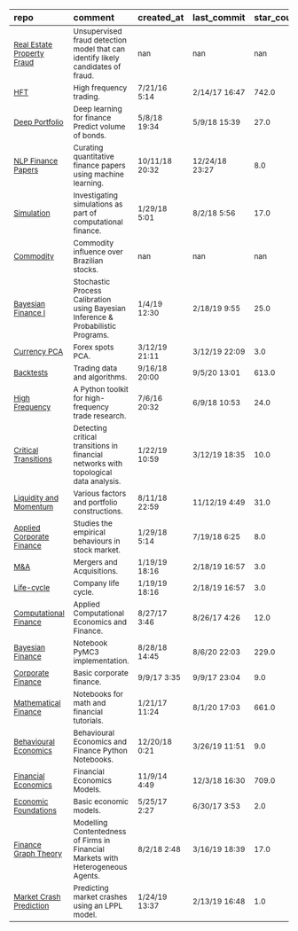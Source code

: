 | repo                                                                                                                               | comment                                                                                         | created_at                | last_commit               | star_count       | repo_status                                                        | rating      |
|:-----------------------------------------------------------------------------------------------------------------------------------|:------------------------------------------------------------------------------------------------|:--------------------------|:--------------------------|:-----------------|:-------------------------------------------------------------------|:------------|
| <sub>[Real Estate Property Fraud](https://github.com/aviroop1/Real_Estate_Property_Fraud)</sub>                                    | <sub>Unsupervised fraud detection model that can identify likely candidates of fraud.</sub>     | <sub>nan</sub>            | <sub>nan</sub>            | <sub>nan</sub>   | <sub>![active](https://placehold.it/15/00FF00/000000?text=+)</sub> | <sub></sub> |
| <sub>[HFT](https://github.com/rorysroes/SGX-Full-OrderBook-Tick-Data-Trading-Strategy)</sub>                                       | <sub>High frequency trading.</sub>                                                              | <sub>7/21/16 5:14</sub>   | <sub>2/14/17 16:47</sub>  | <sub>742.0</sub> | <sub>![active](https://placehold.it/15/00FF00/000000?text=+)</sub> | <sub></sub> |
| <sub>[Deep Portfolio](https://github.com/DLColumbia/DL_forFinance)</sub>                                                           | <sub>Deep learning for finance Predict volume of bonds.</sub>                                   | <sub>5/8/18 19:34</sub>   | <sub>5/9/18 15:39</sub>   | <sub>27.0</sub>  | <sub>![active](https://placehold.it/15/00FF00/000000?text=+)</sub> | <sub></sub> |
| <sub>[NLP Finance Papers](https://github.com/chenbowen184/Research_Documents_Curation_with_NLP)</sub>                              | <sub>Curating quantitative finance papers using machine learning.</sub>                         | <sub>10/11/18 20:32</sub> | <sub>12/24/18 23:27</sub> | <sub>8.0</sub>   | <sub>![active](https://placehold.it/15/00FF00/000000?text=+)</sub> | <sub></sub> |
| <sub>[Simulation](https://github.com/chenbowen184/Computational_Finance)</sub>                                                     | <sub>Investigating simulations as part of computational finance.</sub>                          | <sub>1/29/18 5:01</sub>   | <sub>8/2/18 5:56</sub>    | <sub>17.0</sub>  | <sub>![active](https://placehold.it/15/00FF00/000000?text=+)</sub> | <sub></sub> |
| <sub>[Commodity](https://github.com/felipessalvatore/fin2vec/blob/master/src/Commodity2BR.ipynb)</sub>                             | <sub>Commodity influence over Brazilian stocks.</sub>                                           | <sub>nan</sub>            | <sub>nan</sub>            | <sub>nan</sub>   | <sub>![active](https://placehold.it/15/00FF00/000000?text=+)</sub> | <sub></sub> |
| <sub>[Bayesian Finance I](https://github.com/AlexIoannides/pymc-stochastic-process/blob/master/bayes_stoch_proc_calib.ipynb)</sub> | <sub>Stochastic Process Calibration using Bayesian Inference & Probabilistic Programs.</sub>    | <sub>1/4/19 12:30</sub>   | <sub>2/18/19 9:55</sub>   | <sub>25.0</sub>  | <sub>![active](https://placehold.it/15/00FF00/000000?text=+)</sub> | <sub></sub> |
| <sub>[Currency PCA](https://github.com/shanemulqueen/python-finance-pca/blob/master/FX_spots_w_PCA.ipynb)</sub>                    | <sub>Forex spots PCA.</sub>                                                                     | <sub>3/12/19 21:11</sub>  | <sub>3/12/19 22:09</sub>  | <sub>3.0</sub>   | <sub>![active](https://placehold.it/15/00FF00/000000?text=+)</sub> | <sub></sub> |
| <sub>[Backtests](https://github.com/AlgoTraders/stock-analysis-engine)</sub>                                                       | <sub>Trading data and algorithms.</sub>                                                         | <sub>9/16/18 20:00</sub>  | <sub>9/5/20 13:01</sub>   | <sub>613.0</sub> | <sub>![active](https://placehold.it/15/00FF00/000000?text=+)</sub> | <sub></sub> |
| <sub>[High Frequency](https://github.com/cswaney/prickle)</sub>                                                                    | <sub>A Python toolkit for high-frequency trade research.</sub>                                  | <sub>7/6/16 20:32</sub>   | <sub>6/9/18 10:53</sub>   | <sub>24.0</sub>  | <sub>![active](https://placehold.it/15/00FF00/000000?text=+)</sub> | <sub></sub> |
| <sub>[Critical Transitions](https://github.com/ryanholbrook/critical-transitions)</sub>                                            | <sub>Detecting critical transitions in financial networks with topological data analysis.</sub> | <sub>1/22/19 10:59</sub>  | <sub>3/12/19 18:35</sub>  | <sub>10.0</sub>  | <sub>![active](https://placehold.it/15/00FF00/000000?text=+)</sub> | <sub></sub> |
| <sub>[Liquidity and Momentum](https://github.com/mrefermat/quant_finance)</sub>                                                    | <sub>Various factors and portfolio constructions.</sub>                                         | <sub>8/11/18 22:59</sub>  | <sub>11/12/19 4:49</sub>  | <sub>31.0</sub>  | <sub>![active](https://placehold.it/15/00FF00/000000?text=+)</sub> | <sub></sub> |
| <sub>[Applied Corporate Finance](https://github.com/chenbowen184/Data_Science_in_Applied_Corporate_Finance)</sub>                  | <sub>Studies the empirical behaviours in stock market.</sub>                                    | <sub>1/29/18 5:14</sub>   | <sub>7/19/18 6:25</sub>   | <sub>8.0</sub>   | <sub>![active](https://placehold.it/15/00FF00/000000?text=+)</sub> | <sub></sub> |
| <sub>[M&A](https://github.com/atulram/Finance-and-Stocks)</sub>                                                                    | <sub>Mergers and Acquisitions.</sub>                                                            | <sub>1/19/19 18:16</sub>  | <sub>2/18/19 16:57</sub>  | <sub>3.0</sub>   | <sub>![active](https://placehold.it/15/00FF00/000000?text=+)</sub> | <sub></sub> |
| <sub>[Life-cycle](https://github.com/atulram/Finance-and-Stocks/blob/master/CompanyLifeCycle.ipynb)</sub>                          | <sub>Company life cycle.</sub>                                                                  | <sub>1/19/19 18:16</sub>  | <sub>2/18/19 16:57</sub>  | <sub>3.0</sub>   | <sub>![active](https://placehold.it/15/00FF00/000000?text=+)</sub> | <sub></sub> |
| <sub>[Computational Finance](https://github.com/lnsongxf/Applied_Computational_Economics_and_Finance)</sub>                        | <sub>Applied Computational Economics and Finance.</sub>                                         | <sub>8/27/17 3:46</sub>   | <sub>8/26/17 4:26</sub>   | <sub>12.0</sub>  | <sub>![active](https://placehold.it/15/00FF00/000000?text=+)</sub> | <sub></sub> |
| <sub>[Bayesian Finance](https://github.com/marketneutral/alphatools/blob/master/notebooks/pymc3-minimal.ipynb)</sub>               | <sub>Notebook PyMC3 implementation.</sub>                                                       | <sub>8/28/18 14:45</sub>  | <sub>8/6/20 22:03</sub>   | <sub>229.0</sub> | <sub>![active](https://placehold.it/15/00FF00/000000?text=+)</sub> | <sub></sub> |
| <sub>[Corporate Finance](https://github.com/SeanMcOwen/FinanceAndPython.com-CorporateFinance)</sub>                                | <sub>Basic corporate finance.</sub>                                                             | <sub>9/9/17 3:35</sub>    | <sub>9/9/17 23:04</sub>   | <sub>9.0</sub>   | <sub>![active](https://placehold.it/15/00FF00/000000?text=+)</sub> | <sub></sub> |
| <sub>[Mathematical Finance](https://github.com/Auquan/Tutorials)</sub>                                                             | <sub>Notebooks for math and financial tutorials.</sub>                                          | <sub>1/21/17 11:24</sub>  | <sub>8/1/20 17:03</sub>   | <sub>661.0</sub> | <sub>![active](https://placehold.it/15/00FF00/000000?text=+)</sub> | <sub></sub> |
| <sub>[Behavioural Economics](https://github.com/pcmichaud/notebooks)</sub>                                                         | <sub>Behavioural Economics and Finance Python Notebooks.</sub>                                  | <sub>12/20/18 0:21</sub>  | <sub>3/26/19 11:51</sub>  | <sub>9.0</sub>   | <sub>![active](https://placehold.it/15/00FF00/000000?text=+)</sub> | <sub></sub> |
| <sub>[Financial Economics](https://github.com/rsvp/fecon235/tree/master/nb)</sub>                                                  | <sub>Financial Economics Models.</sub>                                                          | <sub>11/9/14 4:49</sub>   | <sub>12/3/18 16:30</sub>  | <sub>709.0</sub> | <sub>![active](https://placehold.it/15/00FF00/000000?text=+)</sub> | <sub></sub> |
| <sub>[Economic Foundations](https://github.com/SeanMcOwen/FinanceAndPython.com-EconomicFoundations)</sub>                          | <sub>Basic economic models.</sub>                                                               | <sub>5/25/17 2:27</sub>   | <sub>6/30/17 3:53</sub>   | <sub>2.0</sub>   | <sub>![active](https://placehold.it/15/00FF00/000000?text=+)</sub> | <sub></sub> |
| <sub>[Finance Graph Theory](https://github.com/AvijitGhosh82/Finance_Graph_Theory)</sub>                                           | <sub>Modelling Contentedness of Firms in Financial Markets with Heterogeneous Agents.</sub>     | <sub>8/2/18 2:48</sub>    | <sub>3/16/19 18:39</sub>  | <sub>17.0</sub>  | <sub>![active](https://placehold.it/15/00FF00/000000?text=+)</sub> | <sub></sub> |
| <sub>[Market Crash Prediction](https://github.com/sarachmax/MarketCrashes_Prediction/blob/master/LPPL_Comparasion.ipynb)</sub>     | <sub>Predicting market crashes using an LPPL model.</sub>                                       | <sub>1/24/19 13:37</sub>  | <sub>2/13/19 16:48</sub>  | <sub>1.0</sub>   | <sub>![active](https://placehold.it/15/00FF00/000000?text=+)</sub> | <sub></sub> |